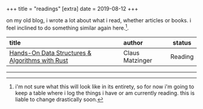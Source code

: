 +++
title = "readings"
[extra]
date = 2019-08-12
+++

on my old blog, i wrote a lot about what i read, whether articles or books. i
feel inclined to do something similar again here.[^1].

| title                                                                                                                                         | author          | status  |
|:----------------------------------------------------------------------------------------------------------------------------------------------|:----------------|:-------:|
| [Hands-On Data Structures & Algorithms with Rust](https://www.packtpub.com/application-development/hands-data-structures-and-algorithms-rust) | Claus Matzinger | Reading |

---
[^1]: i'm not sure what this will look like in its entirety, so for now i'm
going to keep a table where i log the things i have or am currently
reading. this is liable to change drastically soon.
